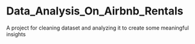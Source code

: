 # Data_Analysis_On_Airbnb_Rentals
A project for cleaning dataset and analyzing it to create some meaningful insights
